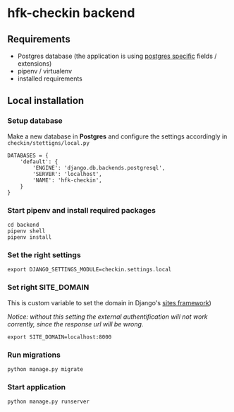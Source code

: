 # hfk-checkin backend

## Requirements
* Postgres database (the application is using [postgres specific](https://docs.djangoproject.com/en/3.1/ref/contrib/postgres/) fields / extensions)
* pipenv / virtualenv
* installed requirements 

## Local installation

### Setup database
Make a new database in **Postgres** and configure the settings accordingly in `checkin/stettigns/local.py`
```
DATABASES = {
    'default': {
        'ENGINE': 'django.db.backends.postgresql',
        'SERVER': 'localhost',
        'NAME': 'hfk-checkin',
    }
}
```
### Start pipenv and install required packages
```
cd backend
pipenv shell
pipenv install
```

### Set the right settings
`export DJANGO_SETTINGS_MODULE=checkin.settings.local`

### Set right SITE_DOMAIN
This is custom variable to set the domain in Django's [sites framework](https://docs.djangoproject.com/en/3.1/ref/contrib/sites/))

_Notice: without this setting the external authentification will not work corrently, since the response url will be wrong._

```
export SITE_DOMAIN=localhost:8000
```

### Run migrations
```
python manage.py migrate
```

### Start application
```
python manage.py runserver
```
